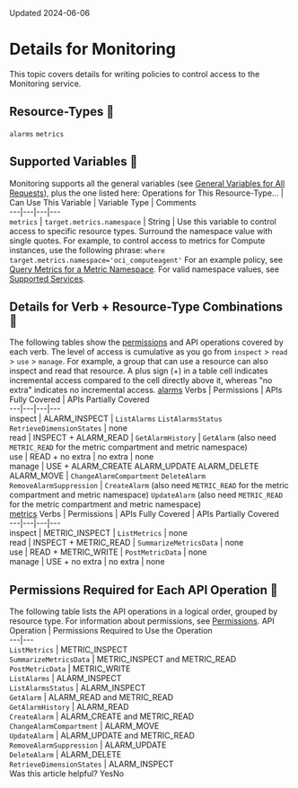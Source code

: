 Updated 2024-06-06
# Details for Monitoring
This topic covers details for writing policies to control access to the Monitoring service.
## Resource-Types 🔗 
`alarms`
`metrics`
## Supported Variables 🔗 
Monitoring supports all the general variables (see [General Variables for All Requests](https://docs.oracle.com/en-us/iaas/Content/Identity/Reference/policyreference.htm#General)), plus the one listed here:
Operations for This Resource-Type... | Can Use This Variable | Variable Type | Comments  
---|---|---|---  
`metrics` | `target.metrics.namespace` | String |  Use this variable to control access to specific resource types. Surround the namespace value with single quotes. For example, to control access to metrics for Compute instances, use the following phrase: `where target.metrics.namespace='oci_computeagent'` For an example policy, see [Query Metrics for a Metric Namespace](https://docs.oracle.com/iaas/Content/Security/Reference/monitoring_security.htm#metric-groups-query-namespace). For valid namespace values, see [Supported Services](https://docs.oracle.com/iaas/Content/Monitoring/Concepts/monitoringoverview.htm#SupportedServices).  
## Details for Verb + Resource-Type Combinations 🔗 
The following tables show the [permissions](https://docs.oracle.com/iaas/Content/Identity/policies/permissions.htm) and API operations covered by each verb. The level of access is cumulative as you go from `inspect` > `read` > `use` > `manage`. For example, a group that can use a resource can also inspect and read that resource. A plus sign (+) in a table cell indicates incremental access compared to the cell directly above it, whereas "no extra" indicates no incremental access. 
[alarms](https://docs.oracle.com/en-us/iaas/Content/Identity/Reference/monitoringpolicyreference.htm)
Verbs | Permissions | APIs Fully Covered | APIs Partially Covered  
---|---|---|---  
inspect | ALARM_INSPECT | `ListAlarms` `ListAlarmsStatus` `RetrieveDimensionStates` | none  
read | INSPECT + ALARM_READ | `GetAlarmHistory` | `GetAlarm` (also need `METRIC_READ` for the metric compartment and metric namespace)   
use | READ + no extra | no extra | none  
manage | USE + ALARM_CREATE ALARM_UPDATE ALARM_DELETE ALARM_MOVE | `ChangeAlarmCompartment` `DeleteAlarm` `RemoveAlarmSuppression` | `CreateAlarm` (also need `METRIC_READ` for the metric compartment and metric namespace) `UpdateAlarm` (also need `METRIC_READ` for the metric compartment and metric namespace)  
[metrics](https://docs.oracle.com/en-us/iaas/Content/Identity/Reference/monitoringpolicyreference.htm)
Verbs | Permissions | APIs Fully Covered | APIs Partially Covered  
---|---|---|---  
inspect | METRIC_INSPECT | `ListMetrics` | none  
read | INSPECT + METRIC_READ | `SummarizeMetricsData` | none  
use | READ + METRIC_WRITE | `PostMetricData` | none  
manage | USE + no extra | no extra | none  
## Permissions Required for Each API Operation 🔗 
The following table lists the API operations in a logical order, grouped by resource type.
For information about permissions, see [Permissions](https://docs.oracle.com/en-us/iaas/Content/Identity/Concepts/policyadvancedfeatures.htm#Permissi).
API Operation | Permissions Required to Use the Operation  
---|---  
`ListMetrics` | METRIC_INSPECT  
`SummarizeMetricsData` | METRIC_INSPECT and METRIC_READ  
`PostMetricData` | METRIC_WRITE  
`ListAlarms` | ALARM_INSPECT  
`ListAlarmsStatus` | ALARM_INSPECT  
`GetAlarm` | ALARM_READ and METRIC_READ  
`GetAlarmHistory` | ALARM_READ  
`CreateAlarm` | ALARM_CREATE and METRIC_READ  
`ChangeAlarmCompartment` | ALARM_MOVE  
`UpdateAlarm` | ALARM_UPDATE and METRIC_READ  
`RemoveAlarmSuppression` | ALARM_UPDATE  
`DeleteAlarm` | ALARM_DELETE  
`RetrieveDimensionStates` | ALARM_INSPECT  
Was this article helpful?
YesNo

